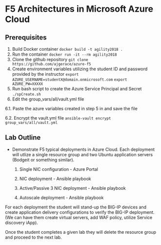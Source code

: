 # F5 Architectures in Microsoft Azure Cloud

## Prerequisites
1. Build Docker container
   `docker build -t agility2018 . `
2. Run the container
  `docker run -it --rm agility2018 `
3. Clone the github repository 
  `git clone https://github.com/ajgerace/azure-f5`
4. Create environment variables utilizing the student ID and password provided by the instructor
  ` export AZURE_USERNAME=studentX@domain.onmicrosoft.com `
  ` export AZURE_PW=XXXXX ` 
5. Run bash script to create the Azure Service Principal and Secret
  ` ./spCreate.sh `
6. Edit the group_vars/all/vault.yml file 

 6.1. Paste the azure variables created in step 5 in and save the file

 6.2. Encrypt the vault.yml file
  ` ansible-vault encrypt group_vars/all/vault.yml ` 


## Lab Outline
* Demonstrate F5 typical deployments in Azure Cloud. Each  deployment will utlize a single resource group and two Ubuntu application servers (Bodgeit or something similar).

    1. Single NIC configuration - Azure Portal

    2. NIC deployment - Ansible playbook

    3. Active/Passive 3 NIC deployment - Ansible playbook

    4. Autoscale deployment - Ansible playbook


For each deployment the student will stand-up the BIG-IP devices and create application delivery configurations to verify the BIG-IP deployment.  (We can have them create virtual servers, add WAF policy, utilize Service discovery iApp).


Once the student completes a given lab they will delete the resource group and proceed to the next lab.

